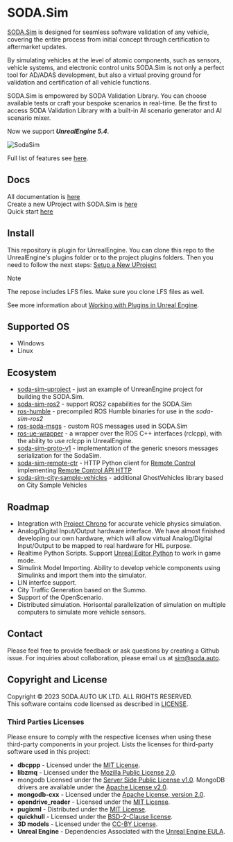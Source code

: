 # SODA.Sim  

[SODA.Sim](https://soda.auto/tools/sim/) is designed for seamless software validation of any vehicle, covering the entire process from initial concept through certification to aftermarket updates.

By simulating vehicles at the level of atomic components, such as sensors, vehicle systems, and electronic control units SODA.Sim is not only a perfect tool for AD/ADAS development, but also a virtual proving ground for validation and certification of all vehicle functions.

SODA.Sim is empowered by SODA Validation Library. You can choose available tests or craft your bespoke scenarios in real-time. Be the first to access SODA Validation Library with a built-in AI scenario generator and AI scenario mixer.  

Now we support ***UnrealEngine 5.4***.

![SodaSim](Docs/img/intro.jpg)

Full list of features see [here](https://docs.soda.auto/projects/soda-sim/en/latest/Introduction.html).  

## Docs
All documentation is [here](https://docs.soda.auto/projects/soda-sim)  
Create a new UProject with SODA.Sim is [here](https://docs.soda.auto/projects/soda-sim/en/latest/How_To/Setup_a_New_UProject.html)  
Quick start [here](https://docs.soda.auto/projects/soda-sim/en/latest/How_To/Quick_Start.html)  

## Install

This repository is plugin for UnrealEngine. You can clone this repo to the UnrealEngine's plugins folder or to the project plugins folders. Then you need to follow the next steps: [Setup a New UProject](https://docs.soda.auto/projects/soda-sim/en/latest/How_To/Setup_a_New_UProject.html)

> [!NOTE]  
> The repose includes LFS files. Make sure you clone LFS files as well.

See more information about [Working with Plugins in Unreal Engine](https://docs.unrealengine.com/5.0/en-US/working-with-plugins-in-unreal-engine/).

## Supported OS
- Windows
- Linux

## Ecosystem
- [soda-sim-uproject](https://github.com/soda-auto/soda-sim-uproject) - just an example of UnreanEngine project for building the SODA.Sim.
- [soda-sim-ros2](https://github.com/soda-auto/soda-sim-ros2) - support ROS2 capabilities for the SODA.Sim
- [ros-humble](https://github.com/soda-auto/ros-humble) - precompiled ROS Humble binaries for use in the *soda-sim-ros2*
- [ros-soda-msgs](https://github.com/soda-auto/ros-soda-msgs) - custom ROS messages used in SODA.Sim
- [ros-ue-wrapper](https://github.com/soda-auto/ros-ue-wrapper) - a wrapper over the ROS C++ interfaces (rclcpp), with the ability to use rclcpp in UnrealEngine.
- [soda-sim-proto-v1](https://github.com/soda-auto/soda-sim-proto-v1) - implementation of the generic snesors messages serialization for the SodaSim.
- [soda-sim-remote-ctr](https://github.com/soda-auto/soda-sim-remote-ctrl) - HTTP Python client for [Remote Control](https://docs.unrealengine.com/5.3/en-US/remote-control-for-unreal-engine/) implementing [Remote Control API HTTP](https://docs.unrealengine.com/5.3/en-US/remote-control-api-http-reference-for-unreal-engine/)
- [soda-sim-city-sample-vehicles](https://github.com/soda-auto/soda-sim-city-sample-vehicles) - additional GhostVehicles library based on City Sample Vehicles

## Roadmap
- Integration with [Project Chrono](https://projectchrono.org/) for accurate vehicle physics simulation.
- Analog/Digital Input/Output hardware interface. 
We have almost finished developing our own hardware, which will allow virtual Analog/Digital Input/Output to be mapped to real hardware for HIL purpose.
- Realtime Python Scripts. Support [Unreal Editor Python](https://docs.unrealengine.com/5.2/en-US/scripting-the-unreal-editor-using-python/) to work in game mode.
- Simulink Model Importing. Ability to develop vehicle components using Simulinks and import them into the simulator.
- LIN interfce support.
- City Traffic Generation based on the Summo.
- Support of the OpenScenario.
- Distributed simulation. Horisontal parallelization of simulation on multiple computers to simulate more vehicle sensors.

## Contact
Please feel free to provide feedback or ask questions by creating a Github issue. For inquiries about collaboration, please email us at sim@soda.auto.

## Copyright and License
Copyright © 2023 SODA.AUTO UK LTD. ALL RIGHTS RESERVED.  
This software contains code licensed as described in [LICENSE](LICENSE.md).  

### Third Parties Licenses
Please ensure to comply with the respective licenses when using these third-party components in your project.
Lists the licenses for third-party software used in this project:
- **dbcppp** - Licensed under the [MIT License](https://opensource.org/licenses/MIT).
- **libzmq** - Licensed under the [Mozilla Public License 2.0](https://www.mozilla.org/en-US/MPL/2.0/).
- mongodb Licensed under the [Server Side Public License v1.0](https://www.mongodb.com/licensing/server-side-public-license). MongoDB drivers are available under the [Apache License v2.0](https://www.apache.org/licenses/LICENSE-2.0).
- **mongodb-cxx** - Licensed under the [Apache License, version 2.0](https://www.apache.org/licenses/LICENSE-2.0).
- **opendrive_reader** - Licensed under the [MIT License](https://opensource.org/licenses/MIT).
- **pugixml** - Distributed under the [MIT License](https://opensource.org/licenses/MIT).
- **quickhull** - Licensed under the [BSD-2-Clause license](https://opensource.org/licenses/BSD-2-Clause).
- **3D models** - Licensed under the [CC-BY License](https://creativecommons.org/licenses/by/4.0/).
- **Unreal Engine** - Dependencies Associated with the [Unreal Engine EULA](https://www.unrealengine.com/en-US/eula).

